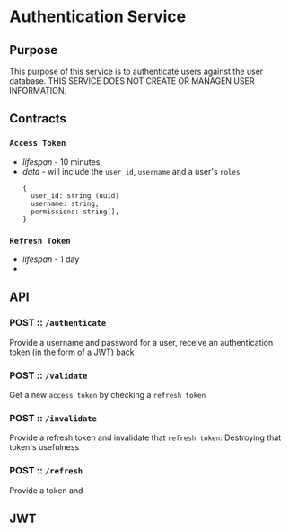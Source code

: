 # Authentication Service

## Purpose
This purpose of this service is to authenticate users against the user database. THIS SERVICE DOES NOT CREATE OR MANAGEN USER INFORMATION. 

## Contracts

### `Access Token`
 - *lifespan* - 10 minutes
 - *data* - will include the `user_id`, `username` and a user's `roles`
    ```
    {
      user_id: string (uuid)
      username: string,
      permissions: string[],
    }
    ```

### `Refresh Token`
- *lifespan* - 1 day
- 

## API
### POST :: `/authenticate`
Provide a username and password for a user, receive an authentication token (in the form of a JWT) back

### POST :: `/validate`
Get a new `access token` by checking a `refresh token`

### POST :: `/invalidate`
Provide a refresh token and invalidate that `refresh token`. Destroying that token's usefulness

### POST :: `/refresh`
Provide a token and 
## JWT